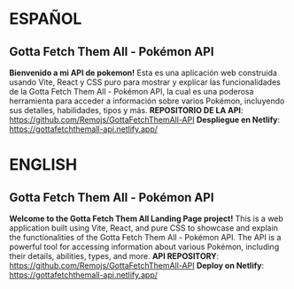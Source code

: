 # ESPAÑOL

## Gotta Fetch Them All - Pokémon API
**Bienvenido a mi API de pokemon!** Esta es una aplicación web construida usando Vite, React y CSS puro para mostrar y explicar las funcionalidades de la  Gotta Fetch Them All - Pokémon API, la cual es una poderosa herramienta para acceder a información sobre varios Pokémon, incluyendo sus detalles, habilidades, tipos y más.
**REPOSITORIO DE LA API**: https://github.com/Remojs/GottaFetchThemAll-API
**Despliegue en Netlify**: https://gottafetchthemall-api.netlify.app/

# ENGLISH

## Gotta Fetch Them All - Pokémon API
**Welcome to the Gotta Fetch Them All Landing Page project!** This is a web application built using Vite, React, and pure CSS to showcase and explain the functionalities of the  Gotta Fetch Them All - Pokémon API. The API is a powerful tool for accessing information about various Pokémon, including their details, abilities, types, and more.
**API REPOSITORY**: https://github.com/Remojs/GottaFetchThemAll-API
**Deploy on Netlify**: https://gottafetchthemall-api.netlify.app/
